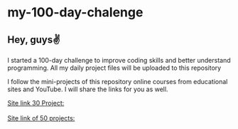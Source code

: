 # my-100-day-chalenge
  <h2>Hey, guys✌</h2>
    <p>
      I started a 100-day challenge to improve coding skills and better
      understand programming. All my daily project files will be uploaded to
      this repository
    </p>
    <p>
      I follow the mini-projects of this repository online courses from
      educational sites and YouTube. I will share the links for you as well.
    </p>
    <a
      href="https://www.youtube.com/playlist?list=PLjwm_8O3suyOgDS_Z8AWbbq3zpCmR-WE9"
      >Site link 30 Project:</a
    >
    <br /><br />
    <a
      href="https://downloadlynet.ir/2020/03/26346/12/50-projects-in-50-days-html-css-javascript/19/"
      >Site link of 50 projects:</a
    >
